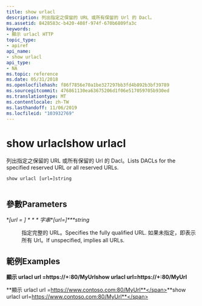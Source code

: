 ```yaml
---
title: show urlacl
description: 列出指定之保留的 URL 或所有保留的 Url 的 Dacl。
ms.assetid: 8428583c-b420-408f-974f-670b6809fa3c
keywords:
- 顯示 urlacl HTTP
topic_type:
- apiref
api_name:
- show urlacl
api_type:
- NA
ms.topic: reference
ms.date: 05/31/2018
ms.openlocfilehash: f86f7856e70a1be327297bb3fd4b892b3bf39789
ms.sourcegitcommit: 476861130ea63675206d1f06e517059705b930ed
ms.translationtype: MT
ms.contentlocale: zh-TW
ms.lasthandoff: 11/06/2019
ms.locfileid: "103932769"
---
```

# <a name="show-urlacl"></a><span data-ttu-id="936af-104">show urlacl</span><span class="sxs-lookup"><span data-stu-id="936af-104">show urlacl</span></span>

<span data-ttu-id="936af-105">列出指定之保留的 URL 或所有保留的 Url 的 Dacl。</span><span class="sxs-lookup"><span data-stu-id="936af-105">Lists DACLs for the specified reserved URL or all reserved URLs.</span></span>

``` syntax
show urlacl [url=]string
 
```

## <a name="parameters"></a><span data-ttu-id="936af-106">參數</span><span class="sxs-lookup"><span data-stu-id="936af-106">Parameters</span></span>

<dl> <dt>

<span data-ttu-id="936af-107"><span id="_url__string"></span><span id="_URL__STRING"></span>\**\[url = \] \* \* \* 字串*</span><span class="sxs-lookup"><span data-stu-id="936af-107"><span id="_url__string"></span><span id="_URL__STRING"></span>\**\[url=\]\*\*\*string*</span></span>
</dt> <dd>

<span data-ttu-id="936af-108">指定完整的 URL。</span><span class="sxs-lookup"><span data-stu-id="936af-108">Specifies the fully qualified URL.</span></span> <span data-ttu-id="936af-109">如果未指定，即表示所有 Url。</span><span class="sxs-lookup"><span data-stu-id="936af-109">If unspecified, implies all URLs.</span></span>

</dd> </dl>

## <a name="examples"></a><span data-ttu-id="936af-110">範例</span><span class="sxs-lookup"><span data-stu-id="936af-110">Examples</span></span>

<span data-ttu-id="936af-111">**顯示 urlacl url =https://+:80/MyUrl**</span><span class="sxs-lookup"><span data-stu-id="936af-111">**show urlacl url=https://+:80/MyUrl**</span></span>

<span data-ttu-id="936af-112">**顯示 urlacl url =https://www.contoso.com:80/MyUrl**</span><span class="sxs-lookup"><span data-stu-id="936af-112">**show urlacl url=https://www.contoso.com:80/MyUrl**</span></span>

 

 




